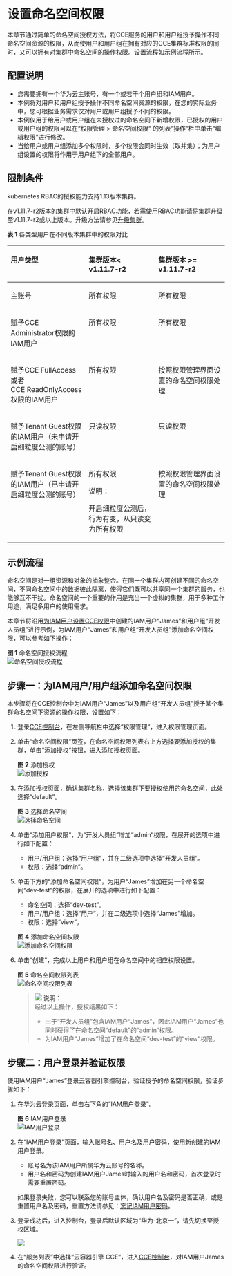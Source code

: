 # 设置命名空间权限<a name="cce_01_0189"></a>

本章节通过简单的命名空间授权方法，将CCE服务的用户和用户组授予操作不同命名空间资源的权限，从而使用户和用户组在拥有对应的CCE集群标准权限的同时，又可以拥有对集群中命名空间的操作权限。设置流程如[示例流程](#section41056841)所示。

## 配置说明<a name="section188449192496"></a>

-   您需要拥有一个华为云主账号，有一个或若干个用户组和IAM用户。
-   本例将对用户和用户组授予操作不同命名空间资源的权限，在您的实际业务中，您可根据业务需求仅对用户或用户组授予不同的权限。
-   本例仅用于给用户或用户组在未授权过的命名空间下新增权限，已授权的用户或用户组的权限可以在“权限管理 \> 命名空间权限“  的列表“操作“栏中单击“编辑权限“进行修改。
-   当给用户或用户组添加多个权限时，多个权限会同时生效（取并集）；为用户组设置的权限将作用于用户组下的全部用户。

## 限制条件<a name="section1687142618538"></a>

kubernetes RBAC的授权能力支持1.13版本集群。

在v1.11.7-r2版本的集群中默认开启RBAC功能，若需使用RBAC功能请将集群升级至v1.11.7-r2或以上版本。升级方法请参见[升级集群](升级集群.md)。

**表 1**  各类型用户在不同版本集群中的权限对比

<a name="table886210176509"></a>
<table><thead align="left"><tr id="row14863201719502"><th class="cellrowborder" valign="top" width="33.33333333333333%" id="mcps1.2.4.1.1"><p id="p14863111718502"><a name="p14863111718502"></a><a name="p14863111718502"></a>用户类型</p>
</th>
<th class="cellrowborder" valign="top" width="33.33333333333333%" id="mcps1.2.4.1.2"><p id="p18636175506"><a name="p18636175506"></a><a name="p18636175506"></a>集群版本&lt; v1.11.7-r2</p>
</th>
<th class="cellrowborder" valign="top" width="33.33333333333333%" id="mcps1.2.4.1.3"><p id="p98631617175014"><a name="p98631617175014"></a><a name="p98631617175014"></a>集群版本 &gt;= v1.11.7-r2</p>
</th>
</tr>
</thead>
<tbody><tr id="row138631617185012"><td class="cellrowborder" valign="top" width="33.33333333333333%" headers="mcps1.2.4.1.1 "><p id="p1787744075015"><a name="p1787744075015"></a><a name="p1787744075015"></a>主账号</p>
</td>
<td class="cellrowborder" valign="top" width="33.33333333333333%" headers="mcps1.2.4.1.2 "><p id="p14863717165019"><a name="p14863717165019"></a><a name="p14863717165019"></a>所有权限</p>
</td>
<td class="cellrowborder" valign="top" width="33.33333333333333%" headers="mcps1.2.4.1.3 "><p id="p18524164555119"><a name="p18524164555119"></a><a name="p18524164555119"></a>所有权限</p>
</td>
</tr>
<tr id="row138631317205019"><td class="cellrowborder" valign="top" width="33.33333333333333%" headers="mcps1.2.4.1.1 "><p id="p3878104075018"><a name="p3878104075018"></a><a name="p3878104075018"></a>赋予CCE Administrator权限的IAM用户</p>
</td>
<td class="cellrowborder" valign="top" width="33.33333333333333%" headers="mcps1.2.4.1.2 "><p id="p270032114512"><a name="p270032114512"></a><a name="p270032114512"></a>所有权限</p>
</td>
<td class="cellrowborder" valign="top" width="33.33333333333333%" headers="mcps1.2.4.1.3 "><p id="p053164611516"><a name="p053164611516"></a><a name="p053164611516"></a>所有权限</p>
</td>
</tr>
<tr id="row1386412176506"><td class="cellrowborder" valign="top" width="33.33333333333333%" headers="mcps1.2.4.1.1 "><p id="p187854025013"><a name="p187854025013"></a><a name="p187854025013"></a>赋予CCE&nbsp;FullAccess或者CCE&nbsp;ReadOnlyAccess权限的IAM用户</p>
</td>
<td class="cellrowborder" valign="top" width="33.33333333333333%" headers="mcps1.2.4.1.2 "><p id="p12703172316516"><a name="p12703172316516"></a><a name="p12703172316516"></a>所有权限</p>
</td>
<td class="cellrowborder" valign="top" width="33.33333333333333%" headers="mcps1.2.4.1.3 "><p id="p986431775011"><a name="p986431775011"></a><a name="p986431775011"></a>按照权限管理界面设置的命名空间权限处理</p>
</td>
</tr>
<tr id="row141962030123614"><td class="cellrowborder" valign="top" width="33.33333333333333%" headers="mcps1.2.4.1.1 "><p id="p486412177509"><a name="p486412177509"></a><a name="p486412177509"></a>赋予Tenant Guest权限的IAM用户（未申请开启细粒度公测的账号）</p>
</td>
<td class="cellrowborder" valign="top" width="33.33333333333333%" headers="mcps1.2.4.1.2 "><p id="p1886418177508"><a name="p1886418177508"></a><a name="p1886418177508"></a>只读权限</p>
</td>
<td class="cellrowborder" valign="top" width="33.33333333333333%" headers="mcps1.2.4.1.3 "><p id="p1186471717504"><a name="p1186471717504"></a><a name="p1186471717504"></a>只读权限</p>
</td>
</tr>
<tr id="row28641117145019"><td class="cellrowborder" valign="top" width="33.33333333333333%" headers="mcps1.2.4.1.1 "><p id="p11879440195014"><a name="p11879440195014"></a><a name="p11879440195014"></a>赋予Tenant Guest权限的IAM用户（已申请开启细粒度公测的账号）</p>
</td>
<td class="cellrowborder" valign="top" width="33.33333333333333%" headers="mcps1.2.4.1.2 "><p id="p118641617145015"><a name="p118641617145015"></a><a name="p118641617145015"></a>所有权限</p>
<div class="note" id="note13531359163519"><a name="note13531359163519"></a><a name="note13531359163519"></a><span class="notetitle"> 说明： </span><div class="notebody"><p id="p73541859183514"><a name="p73541859183514"></a><a name="p73541859183514"></a>开启细粒度公测后，行为有变，从只读变为所有权限</p>
</div></div>
</td>
<td class="cellrowborder" valign="top" width="33.33333333333333%" headers="mcps1.2.4.1.3 "><p id="p18864317105017"><a name="p18864317105017"></a><a name="p18864317105017"></a>按照权限管理界面设置的命名空间权限处理</p>
</td>
</tr>
</tbody>
</table>

## 示例流程<a name="section41056841"></a>

命名空间是对一组资源和对象的抽象整合。在同一个集群内可创建不同的命名空间，不同命名空间中的数据彼此隔离，使得它们既可以共享同一个集群的服务，也能够互不干扰。命名空间的一个重要的作用是充当一个虚拟的集群，用于多种工作用途，满足多用户的使用需求。

本章节将沿用[为IAM用户设置CCE权限](为IAM用户设置CCE权限.md)中创建的IAM用户“James”和用户组“开发人员组”进行示例，为IAM用户“James”和用户组“开发人员组”添加命名空间权限，可以参考如下操作：

**图 1**  命名空间授权流程<a name="fig138211475517"></a>  
![](figures/命名空间授权流程.png "命名空间授权流程")

## 步骤一：为IAM用户/用户组添加命名空间权限<a name="section39693318615"></a>

本步骤将在CCE控制台中为IAM用户“James”以及用户组“开发人员组”授予某个集群命名空间下资源的操作权限，设置如下：

1.  登录[CCE控制台](https://console.huaweicloud.com/cce2.0/?utm_source=helpcenter)，在左侧导航栏中选择“权限管理“，进入权限管理页面。
2.  单击“命名空间权限“页签，在命名空间权限列表右上方选择要添加授权的集群，单击“添加授权“按钮，进入添加授权页面。

    **图 2**  添加授权<a name="fig1764083303919"></a>  
    ![](figures/添加授权.png "添加授权")

3.  在添加授权页面，确认集群名称，选择该集群下要授权使用的命名空间，此处选择“default”。

    **图 3**  选择命名空间<a name="fig1264116334393"></a>  
    ![](figures/选择命名空间.png "选择命名空间")

4.  单击“添加用户权限“，为“开发人员组”增加“admin“权限，在展开的选项中进行如下配置：
    -   用户/用户组：选择“用户组“，并在二级选项中选择“开发人员组”。
    -   权限：选择“admin“。

5.  单击下方的“添加命名空间权限“，为用户“James”增加在另一个命名空间“dev-test”的权限，在展开的选项中进行如下配置：

    -   命名空间：选择“dev-test”。
    -   用户/用户组：选择“用户“，并在二级选项中选择“James”增加。
    -   权限：选择“view“。

    **图 4**  添加命名空间权限<a name="fig01111919565"></a>  
    ![](figures/添加命名空间权限.png "添加命名空间权限")

6.  单击“创建“，完成以上用户和用户组在命名空间中的相应权限设置。

    **图 5**  命名空间权限列表<a name="fig55218455171"></a>  
    ![](figures/命名空间权限列表.png "命名空间权限列表")

    >![](public_sys-resources/icon-note.gif) **说明：**   
    >经过以上操作，授权结果如下：  
    >-   由于“开发人员组”包含IAM用户“James”，因此IAM用户“James”也同时获得了在命名空间“default”的“admin“权限。  
    >-   为IAM用户“James”增加了在命名空间“dev-test”的“view“权限。  


## 步骤二：用户登录并验证权限<a name="section191001533766"></a>

使用IAM用户“James”登录云容器引擎控制台，验证授予的命名空间权限，验证步骤如下：

1.  在华为云登录页面，单击右下角的“IAM用户登录”。

    **图 6**  IAM用户登录<a name="zh-cn_topic_0165292619_fig448174815448"></a>  
    ![](figures/IAM用户登录.png "IAM用户登录")

2.  在“IAM用户登录”页面，输入账号名、用户名及用户密码，使用新创建的IAM用户登录。

    -   账号名为该IAM用户所属华为云账号的名称。
    -   用户名和密码为创建IAM用户James时输入的用户名和密码，首次登录时需要重置密码。

    如果登录失败，您可以联系您的账号主体，确认用户名及密码是否正确，或是重置用户名及密码，重置方法请参见：[忘记IAM用户密码](https://support.huaweicloud.com/iam_faq/iam_01_0314.html#section1)。

3.  登录成功后，进入控制台，登录后默认区域为“华为-北京一”，请先切换至授权区域。

    ![](figures/zh-cn_image_0172728522.png)

4.  在“服务列表”中选择“云容器引擎 CCE“，进入[CCE控制台](https://console.huaweicloud.com/cce2.0/?utm_source=helpcenter)，对IAM用户James的命名空间权限进行验证。

